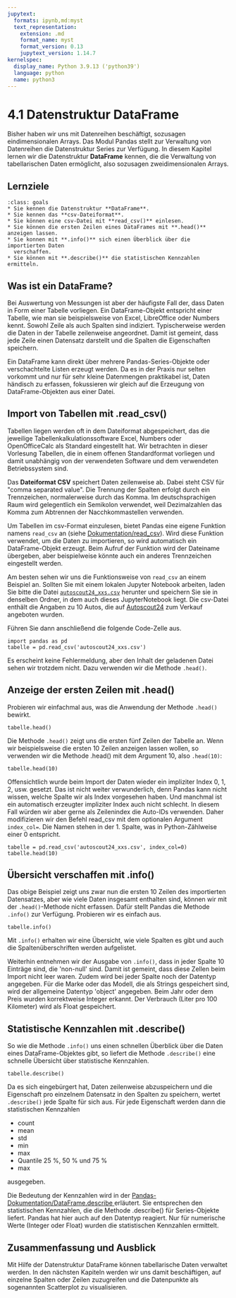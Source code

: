 ```yaml
---
jupytext:
  formats: ipynb,md:myst
  text_representation:
    extension: .md
    format_name: myst
    format_version: 0.13
    jupytext_version: 1.14.7
kernelspec:
  display_name: Python 3.9.13 ('python39')
  language: python
  name: python3
---
```


# 4.1 Datenstruktur DataFrame 

Bisher haben wir uns mit Datenreihen beschäftigt, sozusagen eindimensionalen
Arrays. Das Modul Pandas stellt zur Verwaltung von Datenreihen die Datenstruktur
Series zur Verfügung. In diesem Kapitel lernen wir die Datenstruktur
**DataFrame** kennen, die die Verwaltung von tabellarischen Daten ermöglicht,
also sozusagen zweidimensionalen Arrays.

## Lernziele

```{admonition} Lernziele
:class: goals
* Sie kennen die Datenstruktur **DataFrame**.
* Sie kennen das **csv-Dateiformat**.
* Sie können eine csv-Datei mit **read_csv()** einlesen.
* Sie können die ersten Zeilen eines DataFrames mit **.head()** anzeigen lassen.
* Sie konnen mit **.info()** sich einen Überblick über die importierten Daten
  verschaffen.
* Sie können mit **.describe()** die statistischen Kennzahlen ermitteln.
```


## Was ist ein DataFrame?

Bei Auswertung von Messungen ist aber der häufigste Fall der, dass Daten in Form
einer Tabelle vorliegen. Ein DataFrame-Objekt entspricht einer Tabelle, wie man
sie beispielsweise von Excel, LibreOffice oder Numbers kennt. Sowohl Zeile als
auch Spalten sind indiziert. Typischerweise werden die Daten in der Tabelle
zeilenweise angeordnet. Damit ist gemeint, dass jede Zeile einen Datensatz
darstellt und die Spalten die Eigenschaften speichern.

Ein DataFrame kann direkt über mehrere Pandas-Series-Objekte oder verschachtelte
Listen erzeugt werden. Da es in der Praxis nur selten vorkommt und nur für sehr
kleine Datenmengen praktikabel ist, Daten händisch zu erfassen, fokussieren wir
gleich auf die Erzeugung von DataFrame-Objekten aus einer Datei. 


## Import von Tabellen mit .read_csv()

Tabellen liegen werden oft in dem Dateiformat abgespeichert, das die jeweilige
Tabellenkalkulationssoftware Excel, Numbers oder OpenOfficeCalc als Standard
eingestellt hat. Wir betrachten in dieser Vorlesung Tabellen, die in einem
offenen Standardformat vorliegen und damit unabhängig von der verwendeten
Software und dem verwendeten Betriebssystem sind.

Das **Dateiformat CSV** speichert Daten zeilenweise ab. Dabei steht CSV für
"comma separated value". Die Trennung der Spalten erfolgt durch ein
Trennzeichen, normalerweise durch das Komma. Im deutschsprachigen Raum wird
gelegentlich ein Semikolon verwendet, weil Dezimalzahlen das Komma zum Abtrennen
der Nacchkommastellen verwenden.

Um Tabellen im csv-Format einzulesen, bietet Pandas eine eigene Funktion namens
`read_csv` an (siehe
[Dokumentation/read_csv](https://pandas.pydata.org/docs/reference/api/pandas.read_csv.html)).
Wird diese Funktion verwendet, um die Daten zu importieren, so wird automatisch
ein DataFrame-Objekt erzeugt. Beim Aufruf der Funktion wird der Dateiname
übergeben, aber beispielweise könnte auch ein anderes Trennzeichen eingestellt werden.

Am besten sehen wir uns die Funktionsweise von `read_csv` an einem Beispiel an.
Sollten Sie mit einem lokalen Jupyter Notebook arbeiten, laden Sie bitte die
Datei
[`autoscout24_xxs.csv`](https://nextcloud.frankfurt-university.de/s/xDoGYwbmcrD9sDc)
herunter und speichern Sie sie in denselben Ordner, in dem auch dieses
JupyterNotebook liegt. Die csv-Datei enthält die Angaben zu 10 Autos, die auf [Autoscout24](https://www.autoscout24.de) zum Verkauf angeboten wurden.


Führen Sie dann anschließend die folgende Code-Zelle aus.

```{code-cell} ipython3
import pandas as pd
tabelle = pd.read_csv('autoscout24_xxs.csv')
```

Es erscheint keine Fehlermeldung, aber den Inhalt der geladenen Datei sehen wir
trotzdem nicht. Dazu verwenden wir die Methode `.head()`.


## Anzeige der ersten Zeilen mit .head()

Probieren wir einfachmal aus, was die Anwendung der Methode `.head()` bewirkt.

```{code-cell} ipython3
tabelle.head()
```

Die Methode `.head()` zeigt uns die ersten fünf Zeilen der Tabelle an. Wenn wir
beispielsweise die ersten 10 Zeilen anzeigen lassen wollen, so verwenden wir die
Methode .head() mit dem Argument 10, also `.head(10)`:

```{code-cell} ipython3
tabelle.head(10)
```

Offensichtlich wurde beim Import der Daten wieder ein impliziter Index 0, 1, 2,
usw. gesetzt. Das ist nicht weiter verwunderlich, denn Pandas kann nicht wissen,
welche Spalte wir als Index vorgesehen haben. Und manchmal ist ein automatisch
erzeugter impliziter Index auch nicht schlecht. In diesem Fall würden wir aber
gerne als Zeilenindex die Auto-IDs verwenden. Daher modifizieren wir den Befehl
read_csv mit dem optionalen Argument `index_col=`. Die Namen stehen in der 1.
Spalte, was in Python-Zählweise einer 0 entspricht.

```{code-cell} ipython3
tabelle = pd.read_csv('autoscout24_xxs.csv', index_col=0)
tabelle.head(10)
```


## Übersicht verschaffen mit .info() 

Das obige Beispiel zeigt uns zwar nun die ersten 10 Zeilen des importierten
Datensatzes, aber wie viele Daten insgesamt enthalten sind, können wir mit der
`.head()`-Methode nicht erfassen. Dafür stellt Pandas die Methode `.info()` zur
Verfügung. Probieren wir es einfach aus.

```{code-cell} ipython3
tabelle.info()
```

Mit `.info()` erhalten wir eine Übersicht, wie viele Spalten es gibt und auch
die Spaltenüberschriften werden aufgelistet. 

Weiterhin entnehmen wir der Ausgabe von `.info()`, dass in jeder Spalte 10
Einträge sind, die 'non-null' sind. Damit ist gemeint, dass diese Zellen beim
Import nicht leer waren. Zudem wird bei jeder Spalte noch der Datentyp
angegeben. Für die Marke oder das Modell, die als Strings gespeichert sind, wird
der allgemeine Datentyp 'object' angegeben. Beim Jahr oder dem Preis wurden
korrektweise Integer erkannt. Der Verbrauch (Liter pro 100 Kilometer) wird als
Float gespeichert.


## Statistische Kennzahlen mit .describe()

So wie die Methode `.info()` uns einen schnellen Überblick über die Daten eines
DataFrame-Objektes gibt, so liefert die Methode `.describe()` eine schnelle
Übersicht über statistische Kennzahlen. 

```{code-cell} ipython3
tabelle.describe()
```

Da es sich eingebürgert hat, Daten zeilenweise abzuspeichern und die Eigenschaft
pro einzelnem Datensatz in den Spalten zu speichern, wertet `.describe()` jede
Spalte für sich aus. Für jede Eigenschaft werden dann die statistischen
Kennzahlen

* count
* mean
* std
* min
* max
* Quantile 25 %, 50 % und 75 %
* max

ausgegeben.

Die Bedeutung der Kennzahlen wird in der
[Pandas-Dokumentation/DataFrame.describe
](https://pandas.pydata.org/docs/reference/api/pandas.DataFrame.describe.html)
erläutert. Sie entsprechen den statistischen Kennzahlen, die die Methode
.describe() für Series-Objekte liefert. Pandas hat hier auch auf den Datentyp
reagiert. Nur für numerische Werte (Integer oder Float) wurden die statistischen
Kennzahlen ermittelt.


## Zusammenfassung und Ausblick

Mit Hilfe der Datenstruktur DataFrame können tabellarische Daten verwaltet
werden. In den nächsten Kapiteln werden wir uns damit beschäftigen, auf einzelne
Spalten oder Zeilen zuzugreifen und die Datenpunkte als sogenannten Scatterplot
zu visualisieren.


